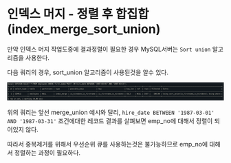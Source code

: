 # 인덱스 머지 - 정렬 후 합집합(index_merge_sort_union)

만약 인덱스 머지 작업도중에 결과정렬이 필요한 경우 MySQL서버는 `Sort union` 알고리즘을 사용한다.

다음 쿼리의 경우, sort_union 알고리즘이 사용된것을 알수 있다.

![img](./img/9.3.1.8-1.png)



위의 쿼리는 앞선 merge_union 예시와 달리, `hire_date BETWEEN '1987-03-01' AND '1987-03-31'` 조건에대한 레코드 결과를 살펴보면 emp_no에 대해서 정렬이 되어있지 않다.

따라서 중복제거를 위해서 우선순위 큐를 사용하는것은 불가능하므로 emp_no에 대해서 정렬하는 과정이 필요하다.